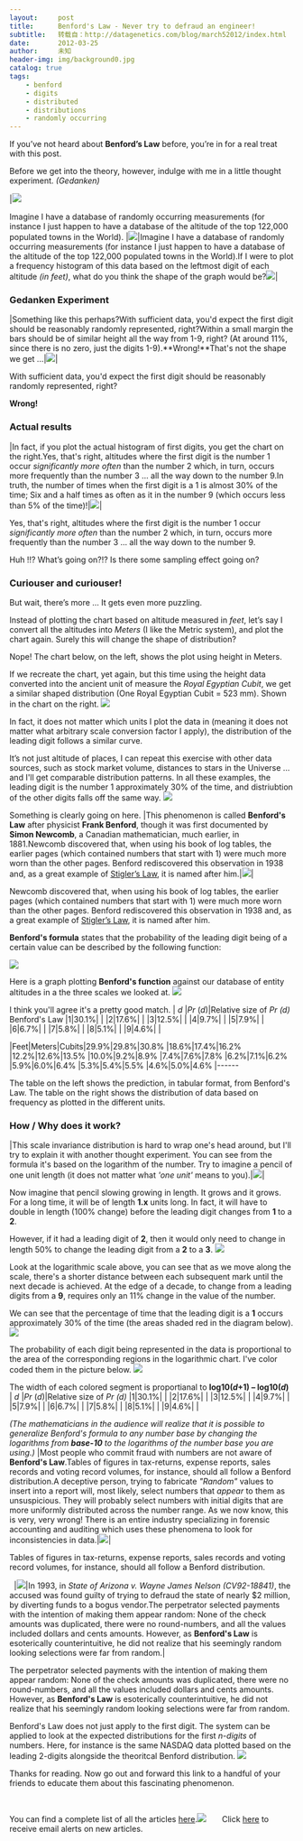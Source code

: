 ```yaml
---
layout:     post
title:      Benford's Law - Never try to defraud an engineer!
subtitle:   转载自：http://datagenetics.com/blog/march52012/index.html
date:       2012-03-25
author:     未知
header-img: img/background0.jpg
catalog: true
tags:
    - benford
    - digits
    - distributed
    - distributions
    - randomly occurring
---
```


If you’ve not heard about **Benford’s Law** before, you’re in for a real treat with this post.

Before we get into the theory, however, indulge with me in a little thought experiment. *(Gedanken)*



















|![](http://datagenetics.com/blog/march52012/town.png)


Imagine I have a database of randomly occurring measurements (for instance I just happen to have a database of the altitude of the top 122,000 populated towns in the World).
|![](http://datagenetics.com/blog/march52012/town.png)|Imagine I have a database of randomly occurring measurements (for instance I just happen to have a database of the altitude of the top 122,000 populated towns in the World).If I were to plot a frequency histogram of this data based on the leftmost digit of each altitude *(in feet)*, what do you think the shape of the graph would be?![](http://datagenetics.com/blog/march52012/ld.png)|

### Gedanken Experiment
|Something like this perhaps?With sufficient data, you'd expect the first digit should be reasonably randomly represented, right?Within a small margin the bars should be of similar height all the way from 1-9, right? (At around 11%, since there is no zero, just the digits 1-9).**Wrong!**That's not the shape we get …|![](http://datagenetics.com/blog/march52012/gedanken.png)|

With sufficient data, you'd expect the first digit should be reasonably randomly represented, right?

**Wrong!**

### Actual results
|In fact, if you plot the actual histogram of first digits, you get the chart on the right.Yes, that's right, altitudes where the first digit is the number 1 occur *significantly more often* than the number 2 which, in turn, occurs more frequently than the number 3 … all the way down to the number 9.In truth, the number of times when the first digit is a 1 is almost 30% of the time; Six and a half times as often as it in the number 9 (which occurs less than 5% of the time)!|![](http://datagenetics.com/blog/march52012/feet.png)|

Yes, that's right, altitudes where the first digit is the number 1 occur *significantly more often* than the number 2 which, in turn, occurs more frequently than the number 3 … all the way down to the number 9.

Huh !!? What’s going on?!? Is there some sampling effect going on?

### Curiouser and curiouser!

But wait, there’s more … It gets even more puzzling.

Instead of plotting the chart based on altitude measured in *feet*, let’s say I convert all the altitudes into *Meters* (I like the Metric system), and plot the chart again. Surely this will change the shape of distribution?

Nope! The chart below, on the left, shows the plot using height in Meters.

If we recreate the chart, yet again, but this time using the height data converted into the ancient unit of measure the *Royal Egyptian Cubit*, we get a similar shaped distribution (One Royal Egyptian Cubit = 523 mm). Shown in the chart on the right.
![](http://datagenetics.com/blog/march52012/mc.png)


In fact, it does not matter which units I plot the data in (meaning it does not matter what arbitrary scale conversion factor I apply), the distribution of the leading digit follows a similar curve.

It’s not just altitude of places, I can repeat this exercise with other data sources, such as stock market volume, distances to stars in the Universe … and I'll get comparable distribution patterns. In all these examples, the leading digit is the number 1 approximately 30% of the time, and distriubtion of the other digits falls off the same way.
![](http://datagenetics.com/blog/march52012/fish.png)


Something is clearly going on here.
|This phenomenon is called **Benford's Law** after physicist **Frank Benford**, though it was first documented by **Simon Newcomb**, a Canadian mathematician, much earlier, in 1881.Newcomb discovered that, when using his book of log tables, the earlier pages (which contained numbers that start with 1) were much more worn than the other pages. Benford rediscovered this observation in 1938 and, as a great example of [Stigler’s Law](http://en.wikipedia.org/wiki/Stigler%27s_law_of_eponymy), it is named after him.|![](http://datagenetics.com/blog/march52012/logbook.jpg)|

Newcomb discovered that, when using his book of log tables, the earlier pages (which contained numbers that start with 1) were much more worn than the other pages. Benford rediscovered this observation in 1938 and, as a great example of [Stigler’s Law](http://en.wikipedia.org/wiki/Stigler%27s_law_of_eponymy), it is named after him.

**Benford's formula** states that the probability of the leading digit being of a certain value can be described by the following function:

![](http://datagenetics.com/blog/march52012/bf.png)


Here is a graph plotting **Benford's function** against our database of entity altitudes in a the three scales we looked at.
![](http://datagenetics.com/blog/march52012/bl.png)


I think you'll agree it's a pretty good match.
| *d* |*Pr* (*d*)|Relative size of *Pr (d)* Benford's Law
|1|30.1%| |
|2|17.6%| |
|3|12.5%| |
|4|9.7%| |
|5|7.9%| |
|6|6.7%| |
|7|5.8%| |
|8|5.1%| |
|9|4.6%| |

|Feet|Meters|Cubits|29.9%|29.8%|30.8%
|18.6%|17.4%|16.2%
|12.2%|12.6%|13.5%
|10.0%|9.2%|8.9%
|7.4%|7.6%|7.8%
|6.2%|7.1%|6.2%
|5.9%|6.0%|6.4%
|5.3%|5.4%|5.5%
|4.6%|5.0%|4.6%
|------

The table on the left shows the prediction, in tabular format, from Benford's Law. The table on the right shows the distribution of data based on frequency as plotted in the different units.

### How / Why does it work?
|This scale invariance distribution is hard to wrap one's head around, but I'll try to explain it with another thought experiment. You can see from the formula it's based on the logarithm of the number. Try to imagine a pencil of one unit length (it does not matter what *'one unit'* means to you).|![](http://datagenetics.com/blog/march52012/pencil.png)|

Now imagine that pencil slowing growing in length. It grows and it grows. For a long time, it will be of length **1.x** units long. In fact, it will have to double in length (100% change) before the leading digit changes from **1** to a **2**. 

However, if it had a leading digit of **2**, then it would only need to change in length 50% to change the leading digit from a **2** to a **3**.
![](http://datagenetics.com/blog/march52012/blanks.png)


Look at the logarithmic scale above, you can see that as we move along the scale, there's a shorter distance between each subsequent mark until the next decade is achieved. At the edge of a decade, to change from a leading digits from a **9**, requires only an 11% change in the value of the number.

We can see that the percentage of time that the leading digit is a **1** occurs approximately 30% of the time (the areas shaded red in the diagram below).
![](http://datagenetics.com/blog/march52012/blank1.png)


The probability of each digit being represented in the data is proportional to the area of the corresponding regions in the logarithmic chart. I've color coded them in the picture below.
![](http://datagenetics.com/blog/march52012/blankc.png)


The width of each colored segment is proportianal to **log10(*d*+1) – log10(*d*)**
| *d* |*Pr* (*d*)|Relative size of *Pr (d)*
|1|30.1%| |
|2|17.6%| |
|3|12.5%| |
|4|9.7%| |
|5|7.9%| |
|6|6.7%| |
|7|5.8%| |
|8|5.1%| |
|9|4.6%| |

*(The mathematicians in the audience will realize that it is possible to generalize Benford's formula to any number base by changing the logarithms from **base-10** to the logarithms of the number base you are using.)*
|Most people who commit fraud with numbers are not aware of **Benford's Law**.Tables of figures in tax-returns, expense reports, sales records and voting record volumes, for instance, should all follow a Benford distribution.A deceptive person, trying to fabricate *"Random"* values to insert into a report will, most likely, select numbers that *appear* to them as unsuspicious. They will probably select numbers with initial digits that are more uniformly distributed across the number range. As we now know, this is very, very wrong! There is an entire industry specializing in forensic accounting and auditing which uses these phenomena to look for inconsistencies in data.|![](http://datagenetics.com/blog/march52012/fraud.png)|

Tables of figures in tax-returns, expense reports, sales records and voting record volumes, for instance, should all follow a Benford distribution.

 
|![](http://datagenetics.com/blog/march52012/az.png)|In 1993, in *State of Arizona v. Wayne James Nelson (CV92-18841)*, the accused was found guilty of trying to defraud the state of nearly $2 million, by diverting funds to a bogus vendor.The perpetrator selected payments with the intention of making them appear random: None of the check amounts was duplicated, there were no round-numbers, and all the values included dollars and cents amounts. However, as **Benford's Law** is esoterically counterintuitive, he did not realize that his seemingly random looking selections were far from random.|

The perpetrator selected payments with the intention of making them appear random: None of the check amounts was duplicated, there were no round-numbers, and all the values included dollars and cents amounts. However, as **Benford's Law** is esoterically counterintuitive, he did not realize that his seemingly random looking selections were far from random.

Benford's Law does not just apply to the first digit. The system can be applied to look at the expected distributions for the first *n-digits* of numbers. Here, for instance is the same NASDAQ data plotted based on the leading 2-digits alongside the theoritcal Benford distribution.
![](http://datagenetics.com/blog/march52012/2d.png)


Thanks for reading. Now go out and forward this link to a handful of your friends to educate them about this fascinating phenomenon.


 

You can find a complete list of all the articles [here](/blog.html).![](http://datagenetics.com/images/n.gif)
      Click [here](http://datagenetics.com/newsletter/subscribe.html) to receive email alerts on new articles.
